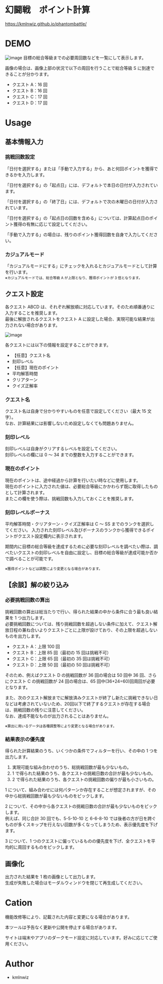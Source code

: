 # 幻闘戦　ポイント計算
https://kmlnwiz.github.io/phantombattle/

# DEMO

![image](https://user-images.githubusercontent.com/48175908/236965057-5788c269-fbd5-4cc9-ae61-8c71cb820dce.png)
目標の総合等級までの必要周回数などを一覧にして表示します。

画像の場合は、画像上部の状況で以下の周回を行うことで総合等級 S に到達できることが分かります。

- クエスト A：16 回
- クエスト B：16 回
- クエスト C：17 回
- クエスト D：17 回

# Usage

## 基本情報入力

### 挑戦回数設定

「日付を選択する」または「手動で入力する」から、あと何回ポイントを獲得できるかを入力します。

「日付を選択する」の「起点日」には、デフォルトで本日の日付が入力されています。

「日付を選択する」の「終了日」には、デフォルトで次の木曜日の日付が入力されています。

「日付を選択する」の「起点日の回数を含める」については、計算起点日のポイント獲得の有無に応じて設定してください。

「手動で入力する」の場合は、残りのポイント獲得回数を自身で入力してください。

### カジュアルモード

「カジュアルモードにする」にチェックを入れるとカジュアルモードとして計算を行います。  
<sub>※カジュアルモードでは、総合等級 A が上限となり、獲得ポイントが 3 倍となります。</sub>

## クエスト設定

各クエスト ABCD は、それぞれ解放順に対応しています。そのため順番通りに入力することを推奨します。  
最後に解放されるクエストをクエスト A に設定した場合、実現可能な結果が出力されない場合があります。

![image](https://user-images.githubusercontent.com/48175908/236971651-3168ca26-c4df-43d4-a8e8-1364a2386154.png)

各クエストには以下の情報を設定することができます。

- 【任意】クエスト名
- 刻印レベル
- 【任意】現在のポイント
- 平均解答時間
- クリアターン
- クイズ正解率

### クエスト名

クエスト名は自身で分かりやすいものを任意で設定してください（最大 15 文字）。  
なお、計算結果には影響しないため設定しなくても問題ありません。

### 刻印レベル

刻印レベルは自身がクリアするレベルを設定してください。  
刻印レベルの欄には 0 ～ 34 までの整数を入力することができます。

### 現在のポイント

現在のポイントは、途中経過から計算を行いたい時などに使用します。  
現在のポイントに入力された値は、必要総合等級にかかわらず既に取得したものとして計算されます。  
またこの欄を使う際は、挑戦回数も入力しておくことを推奨します。

### 刻印レベルボーナス

平均解答時間・クリアターン・クイズ正解率は C ～ SS までのランクを選択してください。
入力された刻印レベル及びボーナスのランクから獲得できるポイントがクエスト設定欄内に表示されます。

期間内に目標の総合等級を達成するために必要な刻印レベルを調べたい際は、調べたいクエストの刻印レベルを自由に設定し、目標の総合等級が達成可能か否かで調べることが可能です。

<sub>※獲得ポイントなどは調整により変更となる場合があります。</sub>

## 【余談】解の絞り込み

### 必要挑戦回数の算出

挑戦回数の算出は総当たりで行い、得られた結果の中から条件に合う最も良い結果を 1 つ出力します。  
必要挑戦回数については、残り挑戦回数を超過しない条件に加えて、クエスト解放日程の兼ね合いよりクエストごとに上限が設けており、その上限を超過しないものを出力します。

- クエスト A：上限 100 回
- クエスト B：上限 85 回（最初の 15 回は挑戦不可）
- クエスト C：上限 65 回（最初の 35 回は挑戦不可）
- クエスト D：上限 50 回（最初の 50 回は挑戦不可）

そのため、例えばクエスト D の挑戦回数が 36 回の場合は 50 回中 36 回、さらにクエスト C の挑戦回数が 24 回の場合は、65 回中(36+24=60)回周回が必要となります。

また、次のクエスト解放までに解放済みクエストが終了し新たに挑戦できない日などは考慮されていないため、20回以下で終了するクエストが存在する場合は、挑戦回数の残りに注意してください。  
なお、達成不能なものが出力されることはありません。 

<sub>※算出に用いるデータは各種調整等により変更となる場合があります。</sub>

### 結果表示の優先度

得られた計算結果のうち、いくつかの条件でフィルターを行い、その中の 1 つを出力します。

1. 実現可能な組み合わせのうち、総挑戦回数が最も少ないもの。
2. 1 で得られた結果のうち、各クエストの挑戦日数の合計が最も少ないもの。
3. 2 で得られた結果のうち、各クエストの挑戦回数の偏りが最も小さいもの。

1 について、組み合わせには何パターンか存在することが想定されますが、その中から総挑戦回数が最も少ないものをピックします。

2 について、その中から各クエストの挑戦日数の合計が最も少ないものをピックします。  
例えば、同じ合計 30 回でも、5-5-10-10 と 6-6-8-10 では後者の方が日を跨ぐものが多くスキップを行えない回数が多くなってしまうため、表示優先度を下げます。

3 について、1 つのクエストに偏っているものの優先度を下げ、全クエストを平均的に周回するものをピックします。

## 画像化

出力された結果を 1 枚の画像として出力します。  
生成が失敗した場合はモーダルウィンドウを閉じて再生成してください。

# Cation

機能改修等により、記載された内容と変更になる場合があります。

本ツールは予告なく更新や公開を停止する場合があります。

サイトは端末やアプリのダークモード設定に対応しています。好みに応じてご使用ください。

# Author

- kmlnwiz
